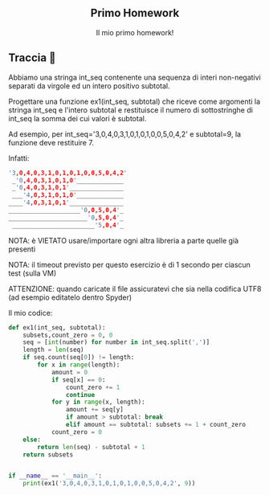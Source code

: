 <p align="center">
  <h2 align="center">Primo Homework</h2>
  <p align="center">Il mio primo homework!</p>
</p>

## Traccia 🐾
Abbiamo una stringa int_seq contenente una sequenza di interi non-negativi
    separati da virgole ed un intero positivo subtotal.

Progettare una funzione ex1(int_seq, subtotal) che
    riceve come argomenti la stringa int_seq e l'intero subtotal e
    restituisce il numero di sottostringhe di int_seq
    la somma dei cui valori è subtotal.

Ad esempio, per int_seq='3,0,4,0,3,1,0,1,0,1,0,0,5,0,4,2' e subtotal=9,
    la funzione deve restituire 7.

Infatti:
```h
'3,0,4,0,3,1,0,1,0,1,0,0,5,0,4,2'
 _'0,4,0,3,1,0,1,0'_____________
 _'0,4,0,3,1,0,1'_______________
 ___'4,0,3,1,0,1,0'_____________
____'4,0,3,1,0,1'_______________
____________________'0,0,5,0,4'_
______________________'0,5,0,4'_
 _______________________'5,0,4'_
```
NOTA: è VIETATO usare/importare ogni altra libreria a parte quelle già presenti

NOTA: il timeout previsto per questo esercizio è di 1 secondo per ciascun test (sulla VM)

ATTENZIONE: quando caricate il file assicuratevi che sia nella codifica UTF8
    (ad esempio editatelo dentro Spyder)

Il mio codice:
```python
def ex1(int_seq, subtotal):
    subsets,count_zero = 0, 0
    seq = [int(number) for number in int_seq.split(',')]
    length = len(seq)
    if seq.count(seq[0]) != length:
        for x in range(length):
            amount = 0
            if seq[x] == 0:
                count_zero += 1
                continue
            for y in range(x, length):
                amount += seq[y]
                if amount > subtotal: break
                elif amount == subtotal: subsets += 1 + count_zero
            count_zero = 0
    else:
        return len(seq) - subtotal + 1
    return subsets


if __name__ == '__main__':
    print(ex1('3,0,4,0,3,1,0,1,0,1,0,0,5,0,4,2', 9))
```